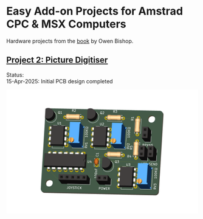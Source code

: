 # Easy Add-on Projects for Amstrad CPC & MSX Computers
Hardware projects from the [book](https://archive.org/details/easy-add-on-projects-for-amstrad-cpc-464-664-6128-and-msx-computers-owen-bishopacme) by Owen Bishop.<br>

## [Project 2: Picture Digitiser](/Project02/)
Status:<br>
15-Apr-2025: Initial PCB design completed<br>

![3D view of PCB](/Project02/Images/Project02_3D.png)

